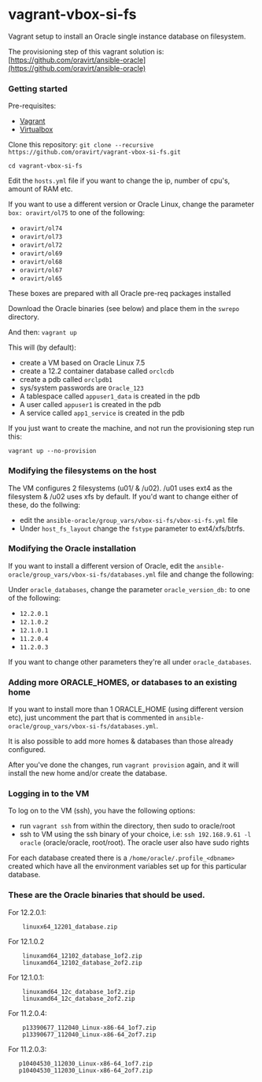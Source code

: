 # vagrant-vbox-si-fs
Vagrant setup to install an Oracle single instance database on filesystem.


The provisioning step of this vagrant solution is: [https://github.com/oravirt/ansible-oracle](https://github.com/oravirt/ansible-oracle)

### Getting started

Pre-requisites:

- [Vagrant](https://www.vagrantup.com/)
- [Virtualbox](https://www.virtualbox.org/wiki/Downloads)


Clone this repository:
`git clone --recursive https://github.com/oravirt/vagrant-vbox-si-fs.git`

`cd vagrant-vbox-si-fs`

Edit the `hosts.yml` file if you want to change the ip, number of cpu's, amount of RAM etc.

If you want to use a different version or Oracle Linux, change the parameter `box: oravirt/ol75` to one of the following:

- `oravirt/ol74`
- `oravirt/ol73`
- `oravirt/ol72`
- `oravirt/ol69`
- `oravirt/ol68`
- `oravirt/ol67`
- `oravirt/ol65`

These boxes are prepared with all Oracle pre-req packages installed

Download the Oracle binaries (see below) and place them in the `swrepo` directory.

And then: `vagrant up`

This will (by default):
- create a VM based on Oracle Linux 7.5
- create a 12.2 container database called `orclcdb`
- create a pdb called `orclpdb1`
- sys/system passwords are `Oracle_123`
- A tablespace called `appuser1_data` is created in the pdb
- A user called `appuser1` is created in the pdb
- A service called `app1_service` is created in the pdb

If you just want to create the machine, and not run the provisioning step run this:

`vagrant up --no-provision`

### Modifying the filesystems on the host

The VM configures 2 filesystems (u01/ & /u02). /u01 uses ext4 as the filesystem & /u02 uses xfs by default. If you'd want to change either of these, do the follwing:

* edit the `ansible-oracle/group_vars/vbox-si-fs/vbox-si-fs.yml` file
* Under `host_fs_layout` change the `fstype` parameter to ext4/xfs/btrfs.


### Modifying the Oracle installation

If you want to install a different version of Oracle, edit the `ansible-oracle/group_vars/vbox-si-fs/databases.yml` file and change the following:

Under `oracle_databases`, change the parameter `oracle_version_db:` to one of the following:

* `12.2.0.1`
* `12.1.0.2`
* `12.1.0.1`
* `11.2.0.4`
* `11.2.0.3`

If you want to change other parameters they're all under `oracle_databases`.



### Adding more ORACLE_HOMES, or databases to an existing home

If you want to install more than 1 ORACLE_HOME (using different version etc), just uncomment the part that is commented in `ansible-oracle/group_vars/vbox-si-fs/databases.yml`.

It is also possible to add more homes & databases than those already configured.


After you've done the changes, run `vagrant provision` again, and it will install the new home and/or create the database.

### Logging in to the VM

To log on to the VM (ssh), you have the following options:
* run `vagrant ssh` from within the directory, then sudo to oracle/root
* ssh to VM using the ssh binary of your choice, i.e: `ssh 192.168.9.61 -l oracle` (oracle/oracle, root/root). The oracle user also have sudo rights

For each database created there is a `/home/oracle/.profile_<dbname>` created which have all the environment variables set up for this particular database.

### These are the Oracle binaries that should be used.

For 12.2.0.1:
```
    linuxx64_12201_database.zip
 ```

For 12.1.0.2
```
    linuxamd64_12102_database_1of2.zip
    linuxamd64_12102_database_2of2.zip
 ```

For 12.1.0.1:
```
    linuxamd64_12c_database_1of2.zip
    linuxamd64_12c_database_2of2.zip
 ```

For 11.2.0.4:
```
    p13390677_112040_Linux-x86-64_1of7.zip
    p13390677_112040_Linux-x86-64_2of7.zip
 ```

 For 11.2.0.3:
 ```
    p10404530_112030_Linux-x86-64_1of7.zip
    p10404530_112030_Linux-x86-64_2of7.zip
 ```
